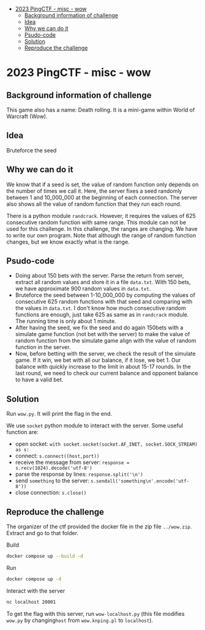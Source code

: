 - [2023 PingCTF - misc - wow](#2023-pingctf-misc-wow)
  - [Background information of challenge](#background-information-of-challenge)
  - [Idea](#idea)
  - [Why we can do it](#why-we-can-do-it)
  - [Psudo-code](#psudo-code)
  - [Solution](#solution)
  - [Reproduce the challenge](#reproduce-the-challenge)


# 2023 PingCTF - misc - wow

## Background information of challenge
This game also has a name: Death rolling. It is a mini-game within World of Warcraft (Wow).

## Idea
Bruteforce the seed

## Why we can do it
We know that if a seed is set, the value of random function only depends on the number of times we call it. Here, the server fixes a seed randomly between 1 and 10_000_000 at the beginning of each connection. The server also shows all the value of random function that they run each round.

There is a python module `randcrack`. However, it requires the values of 625 consecutive random function with same range. This module can not be used for this challenge. In this challenge, the ranges are changing. We have to write our own program. Note that although the range of random function changes, but we know exactly what is the range.

## Psudo-code
- Doing about 150 bets with the server. Parse the return from server, extract all random values and store it in a file `data.txt`. With 150 bets, we have approximate 900 random values in `data.txt`.
- Bruteforce the seed between 1-10_000_000 by computing the values of consecutive 625 random functions with that seed and comparing with the values in `data.txt`. I don't know how much consecutive random functions are enough, just take 625 as same as in `randcrack` module. The running time is only about 1 minute.
- After having the seed, we fix the seed and do again 150bets with a simulate game function (not bet with the server) to make the value of random function from the simulate game align with the value of random function in the server.
- Now, before betting with the server, we check the result of the simulate game. If it win, we bet with all our balance, if it lose, we bet 1. Our balance with quickly increase to the limit in about 15-17 rounds. In the last round, we need to check our current balance and opponent balance to have a valid bet.

## Solution
Run `wow.py`. It will print the flag in the end.

We use `socket` python module to interact with the server. Some useful function are:
- open socket: `with socket.socket(socket.AF_INET, socket.SOCK_STREAM) as s:`
- connect: `s.connect((host,port))`
- receive the message from server: `response = s.recv(1024).decode('utf-8')`
- parse the response by lines: `response.split('\n')`
- send `something` to the server: `s.sendall('something\n'.encode('utf-8'))`
- close connection: `s.close()`
  
## Reproduce the challenge
The organizer of the ctf provided the docker file in the zip file `../wow.zip`. Extract and go to that folder.

Build
```bash
docker compose up --build -d
```

Run
```bash
docker compose up -d
```

Interact with the server
```bash
nc localhost 20001
```

To get the flag with this server, run `wow-localhost.py` (this file modifies `wow.py` by changing`host` from `wow.knping.pl` to `localhost`).